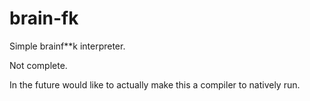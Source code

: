 # brain-fk

Simple brainf**k interpreter.



Not complete.

In the future would like to actually make this a compiler to natively run.
